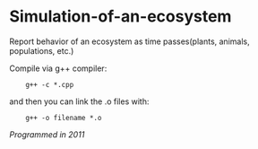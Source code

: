 # Simulation-of-an-ecosystem
Report behavior of an ecosystem as time passes(plants, animals, populations, etc.)

Compile via g++ compiler:
```
	g++ -c *.cpp
```	
and then you can link the .o files with:
```
	g++ -o filename *.o
```
*Programmed in 2011*

